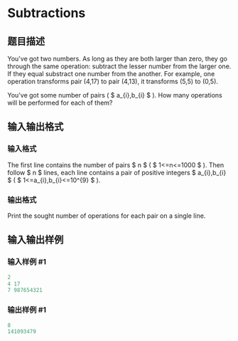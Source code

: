 # Subtractions

## 题目描述

You've got two numbers. As long as they are both larger than zero, they go through the same operation: subtract the lesser number from the larger one. If they equal substract one number from the another. For example, one operation transforms pair (4,17) to pair (4,13), it transforms (5,5) to (0,5).

You've got some number of pairs ( $ a_{i},b_{i} $ ). How many operations will be performed for each of them?

## 输入输出格式

### 输入格式

The first line contains the number of pairs $ n $ ( $ 1<=n<=1000 $ ). Then follow $ n $ lines, each line contains a pair of positive integers $ a_{i},b_{i} $ ( $ 1<=a_{i},b_{i}<=10^{9} $ ).

### 输出格式

Print the sought number of operations for each pair on a single line.

## 输入输出样例

### 输入样例 #1

```cpp
2
4 17
7 987654321

```
### 输出样例 #1

```cpp
8
141093479

```

